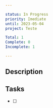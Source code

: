 ```yaml
---

status: In Progress
priority: Imediate
until: 2023-05-04
project: Teste

Total: 1
Complete: 0
Incomplete: 1

---
```

## Description


## Tasks
- [ ]  